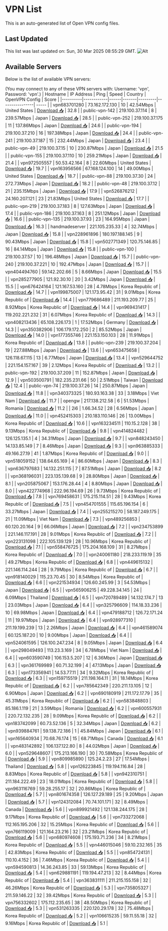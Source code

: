 # VPN List

This is an auto-generated list of Open VPN config files.

## Last Updated

This list was last updated on: Sun, 30 Mar 2025 08:55:29 GMT.
![Alt](https://repobeats.axiom.co/api/embed/186b98318ef1479477931607c1ad7d823f12451f.svg "Repobeats analytics image")

## Available Servers

Below is the list of available VPN servers:

(You may connect to any of these VPN servers with: Username: 'vpn', Password: 'vpn'.)
| Hostname | IP Address | Ping | Speed | Country | OpenVPN Config | Score |
|----------|------------|------|-------|---------|----------------| ----- |
| vpn683701280 | 73.162.172.130 | 10 | 42.54Mbps | United States | [Download 📥](./configs/server_0_US.ovpn) | 32.8 |
| public-vpn-142 | 219.100.37.114 | 8 | 239.57Mbps | Japan | [Download 📥](./configs/server_1_JP.ovpn) | 28.5 |
| public-vpn-252 | 219.100.37.175 | 11 | 137.86Mbps | Japan | [Download 📥](./configs/server_2_JP.ovpn) | 24.6 |
| public-vpn-194 | 219.100.37.210 | 16 | 197.38Mbps | Japan | [Download 📥](./configs/server_3_JP.ovpn) | 24.4 |
| public-vpn-241 | 219.100.37.187 | 15 | 232.44Mbps | Japan | [Download 📥](./configs/server_4_JP.ovpn) | 23.4 |
| public-vpn-49 | 219.100.37.15 | 10 | 230.87Mbps | Japan | [Download 📥](./configs/server_5_JP.ovpn) | 21.5 |
| public-vpn-155 | 219.100.37.110 | 10 | 259.21Mbps | Japan | [Download 📥](./configs/server_6_JP.ovpn) | 21.4 |
| vpn972505557 | 50.53.42.164 | 8 | 22.60Mbps | United States | [Download 📥](./configs/server_7_US.ovpn) | 19.7 |
| vpn163956566 | 67.168.124.100 | 14 | 49.00Mbps | United States | [Download 📥](./configs/server_8_US.ovpn) | 18.7 |
| public-vpn-88 | 219.100.37.30 | 24 | 272.73Mbps | Japan | [Download 📥](./configs/server_9_JP.ovpn) | 18.2 |
| public-vpn-48 | 219.100.37.12 | 21 | 235.15Mbps | Japan | [Download 📥](./configs/server_10_JP.ovpn) | 17.9 |
| vpn526876212 | 24.160.207.121 | 23 | 21.83Mbps | United States | [Download 📥](./configs/server_11_US.ovpn) | 17.7 |
| public-vpn-219 | 219.100.37.183 | 8 | 127.63Mbps | Japan | [Download 📥](./configs/server_12_JP.ovpn) | 17.4 |
| public-vpn-186 | 219.100.37.163 | 8 | 251.12Mbps | Japan | [Download 📥](./configs/server_13_JP.ovpn) | 16.6 |
| public-vpn-135 | 219.100.37.93 | 23 | 164.95Mbps | Japan | [Download 📥](./configs/server_14_JP.ovpn) | 16.3 |
| handmadeserver | 221.105.235.33 | 4 | 32.74Mbps | Japan | [Download 📥](./configs/server_15_JP.ovpn) | 15.8 |
| vpn228961896 | 180.197.188.145 | 9 | 90.43Mbps | Japan | [Download 📥](./configs/server_16_JP.ovpn) | 15.8 |
| vpn502771349 | 120.75.146.85 | 16 | 84.14Mbps | Japan | [Download 📥](./configs/server_17_JP.ovpn) | 15.8 |
| public-vpn-100 | 219.100.37.57 | 10 | 196.48Mbps | Japan | [Download 📥](./configs/server_18_JP.ovpn) | 15.7 |
| public-vpn-240 | 219.100.37.221 | 10 | 192.47Mbps | Japan | [Download 📥](./configs/server_19_JP.ovpn) | 15.7 |
| vpn404494760 | 59.142.202.66 | 5 | 8.66Mbps | Japan | [Download 📥](./configs/server_20_JP.ovpn) | 15.5 |
| vpn285277905 | 121.92.30.10 | 20 | 3.42Mbps | Japan | [Download 📥](./configs/server_21_JP.ovpn) | 15.5 |
| vpn676424164 | 121.167.53.160 | 28 | 4.78Mbps | Korea Republic of | [Download 📥](./configs/server_22_KR.ovpn) | 14.7 |
| vpn199875007 | 121.173.95.42 | 31 | 9.01Mbps | Korea Republic of | [Download 📥](./configs/server_23_KR.ovpn) | 14.4 |
| vpn779686489 | 211.193.209.77 | 25 | 8.92Mbps | Korea Republic of | [Download 📥](./configs/server_24_KR.ovpn) | 14.4 |
| vpn969431417 | 119.202.221.232 | 31 | 6.07Mbps | Korea Republic of | [Download 📥](./configs/server_25_KR.ovpn) | 14.3 |
| vpn408213436 | 65.108.226.173 | 1 | 17.52Mbps | Germany | [Download 📥](./configs/server_26_DE.ovpn) | 14.3 |
| vpn350382906 | 106.179.172.250 | 2 | 85.52Mbps | Japan | [Download 📥](./configs/server_27_JP.ovpn) | 14.0 |
| vpn177355746 | 221.153.150.103 | 28 | 11.91Mbps | Korea Republic of | [Download 📥](./configs/server_28_KR.ovpn) | 13.8 |
| public-vpn-239 | 219.100.37.204 | 19 | 227.88Mbps | Japan | [Download 📥](./configs/server_29_JP.ovpn) | 13.6 |
| vpn653475658 | 126.118.67.115 | 13 | 6.77Mbps | Japan | [Download 📥](./configs/server_30_JP.ovpn) | 13.4 |
| vpn529644752 | 221.154.157.167 | 39 | 2.12Mbps | Korea Republic of | [Download 📥](./configs/server_31_KR.ovpn) | 13.2 |
| public-vpn-192 | 219.100.37.209 | 11 | 152.87Mbps | Japan | [Download 📥](./configs/server_32_JP.ovpn) | 12.9 |
| vpn503500791 | 182.235.231.66 | 50 | 2.51Mbps | Taiwan | [Download 📥](./configs/server_33_TW.ovpn) | 12.4 |
| public-vpn-74 | 219.100.37.26 | 14 | 250.87Mbps | Japan | [Download 📥](./configs/server_34_JP.ovpn) | 11.8 |
| vpn340373325 | 180.93.163.38 | 33 | 3.18Mbps | Viet Nam | [Download 📥](./configs/server_35_VN.ovpn) | 11.7 |
| opengw | 217.138.212.58 | 6 | 51.53Mbps | Romania | [Download 📥](./configs/server_36_RO.ovpn) | 11.2 |
| 2i6 | 1.66.34.52 | 28 | 6.56Mbps | Japan | [Download 📥](./configs/server_37_JP.ovpn) | 11.0 |
| vpn452415303 | 210.183.110.146 | 26 | 13.00Mbps | Korea Republic of | [Download 📥](./configs/server_38_KR.ovpn) | 10.6 |
| vpn163234511 | 110.15.2.128 | 38 | 9.13Mbps | Korea Republic of | [Download 📥](./configs/server_39_KR.ovpn) | 9.8 |
| vpn414824482 | 126.125.135.1 | 4 | 34.31Mbps | Japan | [Download 📥](./configs/server_40_JP.ovpn) | 9.7 |
| vpn848243450 | 14.133.85.149 | 7 | 8.46Mbps | Japan | [Download 📥](./configs/server_41_JP.ovpn) | 9.3 |
| vpn963885333 | 49.166.27.19 | 41 | 1.87Mbps | Korea Republic of | [Download 📥](./configs/server_42_KR.ovpn) | 9.0 |
| vpn518059152 | 138.64.65.169 | 4 | 86.60Mbps | Japan | [Download 📥](./configs/server_43_JP.ovpn) | 8.3 |
| vpn636797683 | 14.132.251.115 | 7 | 87.51Mbps | Japan | [Download 📥](./configs/server_44_JP.ovpn) | 8.2 |
| vpn368196031 | 223.135.139.68 | 9 | 28.80Mbps | Japan | [Download 📥](./configs/server_45_JP.ovpn) | 8.1 |
| vpn205875067 | 153.176.28.44 | 4 | 8.80Mbps | Japan | [Download 📥](./configs/server_46_JP.ovpn) | 8.0 |
| vpn422774968 | 222.96.194.69 | 26 | 9.73Mbps | Korea Republic of | [Download 📥](./configs/server_47_KR.ovpn) | 7.8 |
| vpn769458631 | 175.215.114.51 | 28 | 9.43Mbps | Korea Republic of | [Download 📥](./configs/server_48_KR.ovpn) | 7.5 |
| vpn454701555 | 115.65.196.154 | 6 | 33.27Mbps | Japan | [Download 📥](./configs/server_49_JP.ovpn) | 7.4 |
| vpn255215270 | 58.187.249.175 | 21 | 11.09Mbps | Viet Nam | [Download 📥](./configs/server_50_VN.ovpn) | 7.3 |
| vpn489256853 | 60.120.20.164 | 9 | 66.06Mbps | Japan | [Download 📥](./configs/server_51_JP.ovpn) | 7.2 |
| vpn234753899 | 221.146.117.191 | 28 | 9.01Mbps | Korea Republic of | [Download 📥](./configs/server_52_KR.ovpn) | 7.2 |
| vpn223131098 | 222.105.139.129 | 28 | 10.96Mbps | Korea Republic of | [Download 📥](./configs/server_53_KR.ovpn) | 7.1 |
| vpn558476725 | 175.204.168.109 | 31 | 8.27Mbps | Korea Republic of | [Download 📥](./configs/server_54_KR.ovpn) | 7.0 |
| vpn240061180 | 218.233.119.19 | 35 | 49.27Mbps | Korea Republic of | [Download 📥](./configs/server_55_KR.ovpn) | 6.8 |
| vpn449615132 | 221.146.114.244 | 28 | 9.79Mbps | Korea Republic of | [Download 📥](./configs/server_56_KR.ovpn) | 6.7 |
| vpn918140029 | 115.23.70.45 | 30 | 8.54Mbps | Korea Republic of | [Download 📥](./configs/server_57_KR.ovpn) | 6.6 |
| vpn221534934 | 126.60.245.99 | 3 | 54.53Mbps | Japan | [Download 📥](./configs/server_58_JP.ovpn) | 6.5 |
| vpn565906215 | 49.228.34.145 | 24 | 6.09Mbps | Thailand | [Download 📥](./configs/server_59_TH.ovpn) | 6.5 |
| vpn720789489 | 14.132.174.7 | 13 | 23.03Mbps | Japan | [Download 📥](./configs/server_60_JP.ovpn) | 6.4 |
| vpn325796609 | 114.18.33.236 | 10 | 69.98Mbps | Japan | [Download 📥](./configs/server_61_JP.ovpn) | 6.4 |
| vpn479188712 | 126.72.171.24 | 11 | 19.97Mbps | Japan | [Download 📥](./configs/server_62_JP.ovpn) | 6.4 |
| vpn928977310 | 211.19.199.239 | 13 | 2.26Mbps | Japan | [Download 📥](./configs/server_63_JP.ovpn) | 6.4 |
| vpn461589074 | 60.125.187.20 | 10 | 9.00Mbps | Japan | [Download 📥](./configs/server_64_JP.ovpn) | 6.4 |
| vpn524061595 | 126.100.247.234 | 8 | 9.05Mbps | Japan | [Download 📥](./configs/server_65_JP.ovpn) | 6.4 |
| vpn298049493 | 113.23.3.169 | 34 | 6.78Mbps | Viet Nam | [Download 📥](./configs/server_66_VN.ovpn) | 6.4 |
| vpn603590749 | 106.153.5.207 | 12 | 6.36Mbps | Japan | [Download 📥](./configs/server_67_JP.ovpn) | 6.3 |
| vpn361769989 | 60.71.32.199 | 4 | 47.13Mbps | Japan | [Download 📥](./configs/server_68_JP.ovpn) | 6.3 |
| vpn173356941 | 14.53.77.11 | 34 | 9.32Mbps | Korea Republic of | [Download 📥](./configs/server_69_KR.ovpn) | 6.3 |
| vpn159715519 | 211.198.164.11 | 31 | 18.14Mbps | Korea Republic of | [Download 📥](./configs/server_70_KR.ovpn) | 6.2 |
| vpn785642349 | 220.211.13.105 | 12 | 6.90Mbps | Japan | [Download 📥](./configs/server_71_JP.ovpn) | 6.2 |
| vpn690180919 | 211.172.17.79 | 35 | 45.31Mbps | Korea Republic of | [Download 📥](./configs/server_72_KR.ovpn) | 6.2 |
| vpn583848803 | 85.186.1.119 | 21 | 3.59Mbps | Romania | [Download 📥](./configs/server_73_RO.ovpn) | 6.2 |
| vpn600557931 | 220.72.132.235 | 28 | 9.09Mbps | Korea Republic of | [Download 📥](./configs/server_74_KR.ovpn) | 6.2 |
| vpn183742099 | 60.73.52.136 | 5 | 32.34Mbps | Japan | [Download 📥](./configs/server_75_JP.ovpn) | 6.2 |
| vpn939884761 | 59.138.72.186 | 1 | 45.84Mbps | Japan | [Download 📥](./configs/server_76_JP.ovpn) | 6.1 |
| vpn165640934 | 70.68.76.174 | 15 | 68.71Mbps | Canada | [Download 📥](./configs/server_77_CA.ovpn) | 6.1 |
| vpn483142892 | 106.137.122.80 | 8 | 44.02Mbps | Japan | [Download 📥](./configs/server_78_JP.ovpn) | 6.0 |
| vpn529648607 | 175.213.166.190 | 30 | 70.58Mbps | Korea Republic of | [Download 📥](./configs/server_79_KR.ovpn) | 5.9 |
| vpn809985890 | 125.24.2.23 | 27 | 17.54Mbps | Thailand | [Download 📥](./configs/server_80_TH.ovpn) | 5.8 |
| vpn126223845 | 119.194.116.84 | 28 | 8.83Mbps | Korea Republic of | [Download 📥](./configs/server_81_KR.ovpn) | 5.8 |
| vpn942310751 | 211.184.222.49 | 23 | 18.01Mbps | Korea Republic of | [Download 📥](./configs/server_82_KR.ovpn) | 5.8 |
| vpn963116769 | 59.28.255.17 | 32 | 20.86Mbps | Korea Republic of | [Download 📥](./configs/server_83_KR.ovpn) | 5.7 |
| vpn801674358 | 126.127.29.189 | 25 | 9.20Mbps | Japan | [Download 📥](./configs/server_84_JP.ovpn) | 5.7 |
| vpn124312084 | 70.74.101.171 | 32 | 8.49Mbps | Canada | [Download 📥](./configs/server_85_CA.ovpn) | 5.6 |
| vpn899921492 | 121.138.244.175 | 28 | 9.17Mbps | Korea Republic of | [Download 📥](./configs/server_86_KR.ovpn) | 5.6 |
| vpn733272068 | 112.165.195.206 | 32 | 15.25Mbps | Korea Republic of | [Download 📥](./configs/server_87_KR.ovpn) | 5.6 |
| vpn766119009 | 121.164.23.216 | 32 | 23.21Mbps | Korea Republic of | [Download 📥](./configs/server_88_KR.ovpn) | 5.6 |
| vpn680974608 | 175.193.71.236 | 34 | 8.21Mbps | Korea Republic of | [Download 📥](./configs/server_89_KR.ovpn) | 5.5 |
| vpn446015046 | 59.10.232.165 | 35 | 42.83Mbps | Korea Republic of | [Download 📥](./configs/server_90_KR.ovpn) | 5.5 |
| vpn854724131 | 110.10.4.152 | 36 | 7.46Mbps | Korea Republic of | [Download 📥](./configs/server_91_KR.ovpn) | 5.4 |
| vpn594590813 | 14.36.243.85 | 33 | 59.13Mbps | Korea Republic of | [Download 📥](./configs/server_92_KR.ovpn) | 5.4 |
| vpn629881191 | 119.194.47.213 | 32 | 8.44Mbps | Korea Republic of | [Download 📥](./configs/server_93_KR.ovpn) | 5.4 |
| vpn363831111 | 211.215.155.158 | 32 | 46.26Mbps | Korea Republic of | [Download 📥](./configs/server_94_KR.ovpn) | 5.3 |
| vpn735805327 | 211.59.146.22 | 32 | 39.42Mbps | Korea Republic of | [Download 📥](./configs/server_95_KR.ovpn) | 5.3 |
| vpn756332602 | 175.112.235.65 | 38 | 48.50Mbps | Korea Republic of | [Download 📥](./configs/server_96_KR.ovpn) | 5.3 |
| vpn531263335 | 220.120.29.178 | 32 | 75.48Mbps | Korea Republic of | [Download 📥](./configs/server_97_KR.ovpn) | 5.2 |
| vpn106615235 | 59.11.55.18 | 32 | 9.16Mbps | Korea Republic of | [Download 📥](./configs/server_98_KR.ovpn) | 5.1 |
